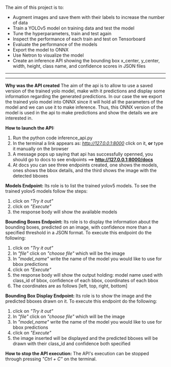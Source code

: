 The aim of this project is to:
-	Augment images and save them with their labels to increase the number of data
-	Train a YOLOv5 model on training data and test the model
-	Tune the hyperparameters, train and test again
-	Inspect the performance of each train and test on Tensorboard
-	Evaluate the performance of the models
-	Export the model to ONNX
-	Use Netron to visualize the model
-	Create an inference API showing the bounding box x_center, y_center, width, height, class name, and confidence scores in JSON files

----------------------------------------------------------------------------------------------------------------------------------
----------------------------------------------------------------------------------------------------------------------------------
**Why was the API created**
The aim of the api is to allow to use a saved version of the trained yolo model, make with it predictions and display some information regarding the generated predictions. In our case the we export the trained yolo model into ONNX since it will hold all the parameters of the model and we can use it to make inference. Thus, this ONNX version of the model is used in the api to make predictions and show the details we are interested in.

**How to launch the API:**
1. Run the python code inference_api.py
2. In the terminal a link appears as: _http://127.0.0.1:8000_ click on it, **or** type it manually on the browser
3. A message pops up saying that api has successfully openned, you should go to docs to see endpoints ==> **http://127.0.0.1:8000/docs**
4. At docs you can see three endpoints created, one shows the models, ones shows the bbox details, and the third shows the image with the detected bboxes

**Models Endpoint:**
Its role is to list the trained yolov5 models.
To see the trained yolov5 models follow the steps:
1. click on _"Try it out"_
2. click on _"Execute"_
3. the response body will show the available models

**Bounding Boxes Endpoint:**
Its role is to display the information about the bounding boxes, predicted on an image, with confidence more than a specified threshold in a JSON format.
To execute this endpoint do the following:
1. click on _"Try it out"_
2. In _"file"_ click on _"choose file"_ which will be the image
3. In _"model_name"_ write the name of the model you would like to use for bbox predictions
4. click on _"Execute"_
5. the response body will show the output holding: model name used with class_id of bbox, confidence of each bbox, coordinates of each bbox
6. The coordinates are as follows [left, top, right, bottom]

**Bounding Box Display Endpoint:**
Its role is to show the image and the predicted bboxes drawn on it.
To execute this endpoint do the following:
1. click on _"Try it out"_
2. In _"file"_ click on _"choose file"_ which will be the image
3. In _"model_name"_ write the name of the model you would like to use for bbox predictions
4. click on _"Execute"_
5. the image inserted will be displayed and the predicted bboxes will be drawn with their class_id and confidence both specified

**How to stop the API execution:**
The API's execution can be stopped through pressing _"Ctrl + C"_ on the terminal.

